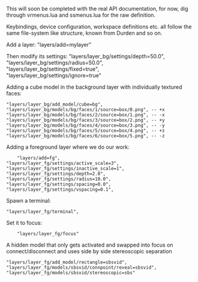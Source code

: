 This will soon be completed with the real API documentation,
for now, dig through vrmenus.lua and ssmenus.lua for the raw
definition.

Keybindings, device configuration, workspace definitions etc.
all follow the same file-system like structure, known from
Durden and so on.

Add a layer:
    "layers/add=mylayer"

Then modify its settings:
    "layers/layer_bg/settings/depth=50.0",
    "layers/layer_bg/settings/radius=50.0",
    "layers/layer_bg/settings/fixed=true",
    "layers/layer_bg/settings/ignore=true"

Adding a cube model in the background layer with individually
textured faces:

    "layers/layer_bg/add_model/cube=bg",
    "layers/layer_bg/models/bg/faces/1/source=box/0.png", -- +x
    "layers/layer_bg/models/bg/faces/2/source=box/1.png", -- -x
    "layers/layer_bg/models/bg/faces/3/source=box/2.png", -- +y
    "layers/layer_bg/models/bg/faces/4/source=box/3.png", -- -y
    "layers/layer_bg/models/bg/faces/5/source=box/4.png", -- +z
    "layers/layer_bg/models/bg/faces/6/source=box/5.png", -- -z

Adding a foreground layer where we do our work:

		"layers/add=fg",
    "layers/layer_fg/settings/active_scale=3",
    "layers/layer_fg/settings/inactive_scale=1",
    "layers/layer_fg/settings/depth=2.0",
    "layers/layer_fg/settings/radius=10.0",
    "layers/layer_fg/settings/spacing=0.0",
    "layers/layer_fg/settings/vspacing=0.1",

Spawn a terminal:

    "layers/layer_fg/terminal",

Set it to focus:

		"layers/layer_fg/focus"

A hidden model that only gets activated and swapped into focus on
connect/disconnect and uses side by side stereoscopic separation

    "layers/layer_fg/add_model/rectangle=sbsvid",
    "layers/layer_fg/models/sbsvid/connpoint/reveal=sbsvid",
    "layers/layer_fg/models/sbsvid/stereoscopic=sbs"
